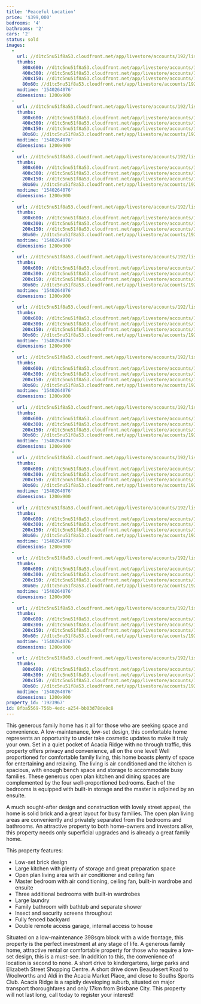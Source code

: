```yaml
---
title: 'Peaceful Location'
price: '$399,000'
bedrooms: '4'
bathrooms: '2'
cars: '2'
status: sold
images:
  -
    url: //d1tc5nu51f8a53.cloudfront.net/app/livestore/accounts/192/listings/1573294/images/Longford-10-Front-Da_7693844319_20181023123052.jpg
    thumbs:
      800x600: //d1tc5nu51f8a53.cloudfront.net/app/livestore/accounts/192/listings/1573294/images/Longford-10-Front-Da_7693844319_20181023123052_800x600.jpg
      400x300: //d1tc5nu51f8a53.cloudfront.net/app/livestore/accounts/192/listings/1573294/images/Longford-10-Front-Da_7693844319_20181023123052_400x300.jpg
      200x150: //d1tc5nu51f8a53.cloudfront.net/app/livestore/accounts/192/listings/1573294/images/Longford-10-Front-Da_7693844319_20181023123052_200x150.jpg
      80x60: //d1tc5nu51f8a53.cloudfront.net/app/livestore/accounts/192/listings/1573294/images/Longford-10-Front-Da_7693844319_20181023123052_80x60.jpg
    modtime: '1540264076'
    dimensions: 1200x900
  -
    url: //d1tc5nu51f8a53.cloudfront.net/app/livestore/accounts/192/listings/1573294/images/Longford-10-Living-D_4875672646_20181023123010.jpg
    thumbs:
      800x600: //d1tc5nu51f8a53.cloudfront.net/app/livestore/accounts/192/listings/1573294/images/Longford-10-Living-D_4875672646_20181023123010_800x600.jpg
      400x300: //d1tc5nu51f8a53.cloudfront.net/app/livestore/accounts/192/listings/1573294/images/Longford-10-Living-D_4875672646_20181023123010_400x300.jpg
      200x150: //d1tc5nu51f8a53.cloudfront.net/app/livestore/accounts/192/listings/1573294/images/Longford-10-Living-D_4875672646_20181023123010_200x150.jpg
      80x60: //d1tc5nu51f8a53.cloudfront.net/app/livestore/accounts/192/listings/1573294/images/Longford-10-Living-D_4875672646_20181023123010_80x60.jpg
    modtime: '1540264076'
    dimensions: 1200x900
  -
    url: //d1tc5nu51f8a53.cloudfront.net/app/livestore/accounts/192/listings/1573294/images/Longford-10-Kitchen2_1351560409_20181023122955.jpg
    thumbs:
      800x600: //d1tc5nu51f8a53.cloudfront.net/app/livestore/accounts/192/listings/1573294/images/Longford-10-Kitchen2_1351560409_20181023122955_800x600.jpg
      400x300: //d1tc5nu51f8a53.cloudfront.net/app/livestore/accounts/192/listings/1573294/images/Longford-10-Kitchen2_1351560409_20181023122955_400x300.jpg
      200x150: //d1tc5nu51f8a53.cloudfront.net/app/livestore/accounts/192/listings/1573294/images/Longford-10-Kitchen2_1351560409_20181023122955_200x150.jpg
      80x60: //d1tc5nu51f8a53.cloudfront.net/app/livestore/accounts/192/listings/1573294/images/Longford-10-Kitchen2_1351560409_20181023122955_80x60.jpg
    modtime: '1540264076'
    dimensions: 1200x900
  -
    url: //d1tc5nu51f8a53.cloudfront.net/app/livestore/accounts/192/listings/1573294/images/Longford-10-Dining-D_9962305757_20181023122954.jpg
    thumbs:
      800x600: //d1tc5nu51f8a53.cloudfront.net/app/livestore/accounts/192/listings/1573294/images/Longford-10-Dining-D_9962305757_20181023122954_800x600.jpg
      400x300: //d1tc5nu51f8a53.cloudfront.net/app/livestore/accounts/192/listings/1573294/images/Longford-10-Dining-D_9962305757_20181023122954_400x300.jpg
      200x150: //d1tc5nu51f8a53.cloudfront.net/app/livestore/accounts/192/listings/1573294/images/Longford-10-Dining-D_9962305757_20181023122954_200x150.jpg
      80x60: //d1tc5nu51f8a53.cloudfront.net/app/livestore/accounts/192/listings/1573294/images/Longford-10-Dining-D_9962305757_20181023122954_80x60.jpg
    modtime: '1540264076'
    dimensions: 1200x900
  -
    url: //d1tc5nu51f8a53.cloudfront.net/app/livestore/accounts/192/listings/1573294/images/Longford-10-Kitchen-_8484140583_20181023122946.jpg
    thumbs:
      800x600: //d1tc5nu51f8a53.cloudfront.net/app/livestore/accounts/192/listings/1573294/images/Longford-10-Kitchen-_8484140583_20181023122946_800x600.jpg
      400x300: //d1tc5nu51f8a53.cloudfront.net/app/livestore/accounts/192/listings/1573294/images/Longford-10-Kitchen-_8484140583_20181023122946_400x300.jpg
      200x150: //d1tc5nu51f8a53.cloudfront.net/app/livestore/accounts/192/listings/1573294/images/Longford-10-Kitchen-_8484140583_20181023122946_200x150.jpg
      80x60: //d1tc5nu51f8a53.cloudfront.net/app/livestore/accounts/192/listings/1573294/images/Longford-10-Kitchen-_8484140583_20181023122946_80x60.jpg
    modtime: '1540264076'
    dimensions: 1200x900
  -
    url: //d1tc5nu51f8a53.cloudfront.net/app/livestore/accounts/192/listings/1573294/images/Longford-10-Bed4-Day_7091951312_20181023123029.jpg
    thumbs:
      800x600: //d1tc5nu51f8a53.cloudfront.net/app/livestore/accounts/192/listings/1573294/images/Longford-10-Bed4-Day_7091951312_20181023123029_800x600.jpg
      400x300: //d1tc5nu51f8a53.cloudfront.net/app/livestore/accounts/192/listings/1573294/images/Longford-10-Bed4-Day_7091951312_20181023123029_400x300.jpg
      200x150: //d1tc5nu51f8a53.cloudfront.net/app/livestore/accounts/192/listings/1573294/images/Longford-10-Bed4-Day_7091951312_20181023123029_200x150.jpg
      80x60: //d1tc5nu51f8a53.cloudfront.net/app/livestore/accounts/192/listings/1573294/images/Longford-10-Bed4-Day_7091951312_20181023123029_80x60.jpg
    modtime: '1540264076'
    dimensions: 1200x900
  -
    url: //d1tc5nu51f8a53.cloudfront.net/app/livestore/accounts/192/listings/1573294/images/Longford-10-Ensuite-_2991436566_20181023122946.jpg
    thumbs:
      800x600: //d1tc5nu51f8a53.cloudfront.net/app/livestore/accounts/192/listings/1573294/images/Longford-10-Ensuite-_2991436566_20181023122946_800x600.jpg
      400x300: //d1tc5nu51f8a53.cloudfront.net/app/livestore/accounts/192/listings/1573294/images/Longford-10-Ensuite-_2991436566_20181023122946_400x300.jpg
      200x150: //d1tc5nu51f8a53.cloudfront.net/app/livestore/accounts/192/listings/1573294/images/Longford-10-Ensuite-_2991436566_20181023122946_200x150.jpg
      80x60: //d1tc5nu51f8a53.cloudfront.net/app/livestore/accounts/192/listings/1573294/images/Longford-10-Ensuite-_2991436566_20181023122946_80x60.jpg
    modtime: '1540264076'
    dimensions: 1200x900
  -
    url: //d1tc5nu51f8a53.cloudfront.net/app/livestore/accounts/192/listings/1573294/images/Longford-10-Dining2-_2093663183_20181023122947.jpg
    thumbs:
      800x600: //d1tc5nu51f8a53.cloudfront.net/app/livestore/accounts/192/listings/1573294/images/Longford-10-Dining2-_2093663183_20181023122947_800x600.jpg
      400x300: //d1tc5nu51f8a53.cloudfront.net/app/livestore/accounts/192/listings/1573294/images/Longford-10-Dining2-_2093663183_20181023122947_400x300.jpg
      200x150: //d1tc5nu51f8a53.cloudfront.net/app/livestore/accounts/192/listings/1573294/images/Longford-10-Dining2-_2093663183_20181023122947_200x150.jpg
      80x60: //d1tc5nu51f8a53.cloudfront.net/app/livestore/accounts/192/listings/1573294/images/Longford-10-Dining2-_2093663183_20181023122947_80x60.jpg
    modtime: '1540264076'
    dimensions: 1200x900
  -
    url: //d1tc5nu51f8a53.cloudfront.net/app/livestore/accounts/192/listings/1573294/images/Longford-10-Bed3-Day_3322694125_20181023123002.jpg
    thumbs:
      800x600: //d1tc5nu51f8a53.cloudfront.net/app/livestore/accounts/192/listings/1573294/images/Longford-10-Bed3-Day_3322694125_20181023123002_800x600.jpg
      400x300: //d1tc5nu51f8a53.cloudfront.net/app/livestore/accounts/192/listings/1573294/images/Longford-10-Bed3-Day_3322694125_20181023123002_400x300.jpg
      200x150: //d1tc5nu51f8a53.cloudfront.net/app/livestore/accounts/192/listings/1573294/images/Longford-10-Bed3-Day_3322694125_20181023123002_200x150.jpg
      80x60: //d1tc5nu51f8a53.cloudfront.net/app/livestore/accounts/192/listings/1573294/images/Longford-10-Bed3-Day_3322694125_20181023123002_80x60.jpg
    modtime: '1540264076'
    dimensions: 1200x900
  -
    url: //d1tc5nu51f8a53.cloudfront.net/app/livestore/accounts/192/listings/1573294/images/Longford-10-Bed2-Day_1682842736_20181023123002.jpg
    thumbs:
      800x600: //d1tc5nu51f8a53.cloudfront.net/app/livestore/accounts/192/listings/1573294/images/Longford-10-Bed2-Day_1682842736_20181023123002_800x600.jpg
      400x300: //d1tc5nu51f8a53.cloudfront.net/app/livestore/accounts/192/listings/1573294/images/Longford-10-Bed2-Day_1682842736_20181023123002_400x300.jpg
      200x150: //d1tc5nu51f8a53.cloudfront.net/app/livestore/accounts/192/listings/1573294/images/Longford-10-Bed2-Day_1682842736_20181023123002_200x150.jpg
      80x60: //d1tc5nu51f8a53.cloudfront.net/app/livestore/accounts/192/listings/1573294/images/Longford-10-Bed2-Day_1682842736_20181023123002_80x60.jpg
    modtime: '1540264076'
    dimensions: 1200x900
  -
    url: //d1tc5nu51f8a53.cloudfront.net/app/livestore/accounts/192/listings/1573294/images/Longford-10-Bath-Day_300009789_20181023123003.jpg
    thumbs:
      800x600: //d1tc5nu51f8a53.cloudfront.net/app/livestore/accounts/192/listings/1573294/images/Longford-10-Bath-Day_300009789_20181023123003_800x600.jpg
      400x300: //d1tc5nu51f8a53.cloudfront.net/app/livestore/accounts/192/listings/1573294/images/Longford-10-Bath-Day_300009789_20181023123003_400x300.jpg
      200x150: //d1tc5nu51f8a53.cloudfront.net/app/livestore/accounts/192/listings/1573294/images/Longford-10-Bath-Day_300009789_20181023123003_200x150.jpg
      80x60: //d1tc5nu51f8a53.cloudfront.net/app/livestore/accounts/192/listings/1573294/images/Longford-10-Bath-Day_300009789_20181023123003_80x60.jpg
    modtime: '1540264076'
    dimensions: 1200x900
  -
    url: //d1tc5nu51f8a53.cloudfront.net/app/livestore/accounts/192/listings/1573294/images/Longford-10-Backyard_3739432945_20181023123031.jpg
    thumbs:
      800x600: //d1tc5nu51f8a53.cloudfront.net/app/livestore/accounts/192/listings/1573294/images/Longford-10-Backyard_3739432945_20181023123031_800x600.jpg
      400x300: //d1tc5nu51f8a53.cloudfront.net/app/livestore/accounts/192/listings/1573294/images/Longford-10-Backyard_3739432945_20181023123031_400x300.jpg
      200x150: //d1tc5nu51f8a53.cloudfront.net/app/livestore/accounts/192/listings/1573294/images/Longford-10-Backyard_3739432945_20181023123031_200x150.jpg
      80x60: //d1tc5nu51f8a53.cloudfront.net/app/livestore/accounts/192/listings/1573294/images/Longford-10-Backyard_3739432945_20181023123031_80x60.jpg
    modtime: '1540264076'
    dimensions: 1200x900
  -
    url: //d1tc5nu51f8a53.cloudfront.net/app/livestore/accounts/192/listings/1573294/images/Longford-10-Block-Da_663617152_20181023010703.jpg
    thumbs:
      800x600: //d1tc5nu51f8a53.cloudfront.net/app/livestore/accounts/192/listings/1573294/images/Longford-10-Block-Da_663617152_20181023010703_800x600.jpg
      400x300: //d1tc5nu51f8a53.cloudfront.net/app/livestore/accounts/192/listings/1573294/images/Longford-10-Block-Da_663617152_20181023010703_400x300.jpg
      200x150: //d1tc5nu51f8a53.cloudfront.net/app/livestore/accounts/192/listings/1573294/images/Longford-10-Block-Da_663617152_20181023010703_200x150.jpg
      80x60: //d1tc5nu51f8a53.cloudfront.net/app/livestore/accounts/192/listings/1573294/images/Longford-10-Block-Da_663617152_20181023010703_80x60.jpg
    modtime: '1540264076'
    dimensions: 1200x900
property_id: '1923967'
id: 8fba5569-756b-4edc-a254-bb03d78de8c8
---
```

This generous family home has it all for those who are seeking space and convenience. A low-maintenance, low-set design, this comfortable home represents an opportunity to under take cosmetic updates to make it truly your own. Set in a quiet pocket of Acacia Ridge with no through traffic, this property offers privacy and convenience, all on the one level! Well proportioned for comfortable family living, this home boasts plenty of space for entertaining and relaxing. The living is air conditioned and the kitchen is spacious, with enough bench space and storage to accommodate busy families. These generous open plan kitchen and dining spaces are complemented by the four well-proportioned bedrooms. Each of the bedrooms is equipped with built-in storage and the master is adjoined by an ensuite. 

A much sought-after design and construction with lovely street appeal, the home is solid brick and a great layout for busy families. The open plan living areas are conveniently and privately separated from the bedrooms and bathrooms. An attractive property to both home-owners and investors alike, this property needs only superficial upgrades and is already a great family home.

This property features:

*  Low-set brick design
*  Large kitchen with plenty of storage and great preparation space
*  Open plan living area with air conditioner and ceiling fan
*  Master bedroom with air conditioning, ceiling fan, built-in wardrobe and ensuite
*  Three additional bedrooms with built-in wardrobes
*  Large laundry 
*  Family bathroom with bathtub and separate shower
*  Insect and security screens throughout
*  Fully fenced backyard
*  Double remote access garage, internal access to house

Situated on a low-maintenance 398sqm block with a wide frontage, this property is the perfect investment at any stage of life. A generous family home, attractive rental or comfortable property for those who require a low-set design, this is a must-see. In addition to this, the convenience of location is second to none. A short drive to kindergartens, large parks and Elizabeth Street Shopping Centre. A short drive down Beaudesert Road to Woolworths and Aldi in the Acacia Market Place, and close to Souths Sports Club. Acacia Ridge is a rapidly developing suburb, situated on major transport thoroughfares and only 17km from Brisbane City. This property will not last long, call today to register your interest!